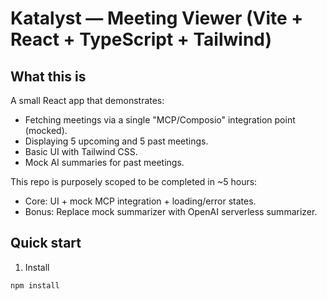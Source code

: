 # Katalyst — Meeting Viewer (Vite + React + TypeScript + Tailwind)

## What this is
A small React app that demonstrates:
- Fetching meetings via a single "MCP/Composio" integration point (mocked).
- Displaying 5 upcoming and 5 past meetings.
- Basic UI with Tailwind CSS.
- Mock AI summaries for past meetings.

This repo is purposely scoped to be completed in ~5 hours:
- Core: UI + mock MCP integration + loading/error states.
- Bonus: Replace mock summarizer with OpenAI serverless summarizer.

## Quick start

1. Install
```bash
npm install

